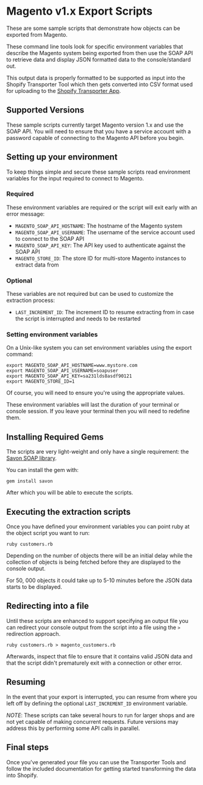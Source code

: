 # Magento v1.x Export Scripts

These are some sample scripts that demonstrate how objects can be exported from Magento.

These command line tools look for specific environment variables that describe the Magento system being exported from then use the SOAP API to retrieve data and display JSON formatted data to the console/standard out.

This output data is properly formatted to be supported as input into the Shopify Transporter Tool which then gets converted into CSV format used for uploading to the [Shopify Transporter App](https://apps.shopify.com/transporter).

## Supported Versions

These sample scripts currently target Magento version 1.x and use the SOAP API.  You will need to ensure that you have a service account with a password capable of connecting to the Magento API before you begin.

## Setting up your environment

To keep things simple and secure these sample scripts read environment variables for the input required to connect to Magento.

### Required 

These environment variables are required or the script will exit early with an error message:

* `MAGENTO_SOAP_API_HOSTNAME`: The hostname of the Magento system
* `MAGENTO_SOAP_API_USERNAME`: The username of the service account used to connect to the SOAP API
* `MAGENTO_SOAP_API_KEY`: The API key used to authenticate against the SOAP API
* `MAGENTO_STORE_ID`: The store ID for multi-store Magento instances to extract data from

### Optional

These variables are not required but can be used to customize the extraction process:

* `LAST_INCREMENT_ID`: The increment ID to resume extracting from in case the script is interrupted and needs to be restarted

### Setting environment variables

On a Unix-like system you can set environment variables using the export command:

```
export MAGENTO_SOAP_API_HOSTNAME=www.mystore.com
export MAGENTO_SOAP_API_USERNAME=soapuser
export MAGENTO_SOAP_API_KEY=sa231lds8asdf90121
export MAGENTO_STORE_ID=1
```

Of course, you will need to ensure you're using the appropriate values.  

These environment variables will last the duration of your terminal or console session.  If you leave your terminal then you will need to redefine them.

## Installing Required Gems

The scripts are very light-weight and only have a single requirement: the [Savon SOAP library](http://savonrb.com/).

You can install the gem with:

```
gem install savon
```

After which you will be able to execute the scripts.

## Executing the extraction scripts

Once you have defined your environment variables you can point ruby at the object script you want to run:

```
ruby customers.rb
```

Depending on the number of objects there will be an initial delay while the collection of objects is being fetched before they are displayed to the console output.

For 50, 000 objects it could take up to 5-10 minutes before the JSON data starts to be displayed.

## Redirecting into a file

Until these scripts are enhanced to support specifying an output file you can redirect your console output from the script into a file using the `>` redirection approach.

```
ruby customers.rb > magento_customers.rb
```

Afterwards, inspect that file to ensure that it contains valid JSON data and that the script didn't prematurely exit with a connection or other error.

## Resuming

In the event that your export is interrupted, you can resume from where you left off by defining the optional `LAST_INCREMENT_ID` environment variable.

*NOTE*: These scripts can take several hours to run for larger shops and are not yet capable of making concurrent requests.  Future versions may address this by performing some API calls in parallel.

## Final steps

Once you've generated your file you can use the Transporter Tools and follow the included documentation for getting started transforming the data into Shopify.
